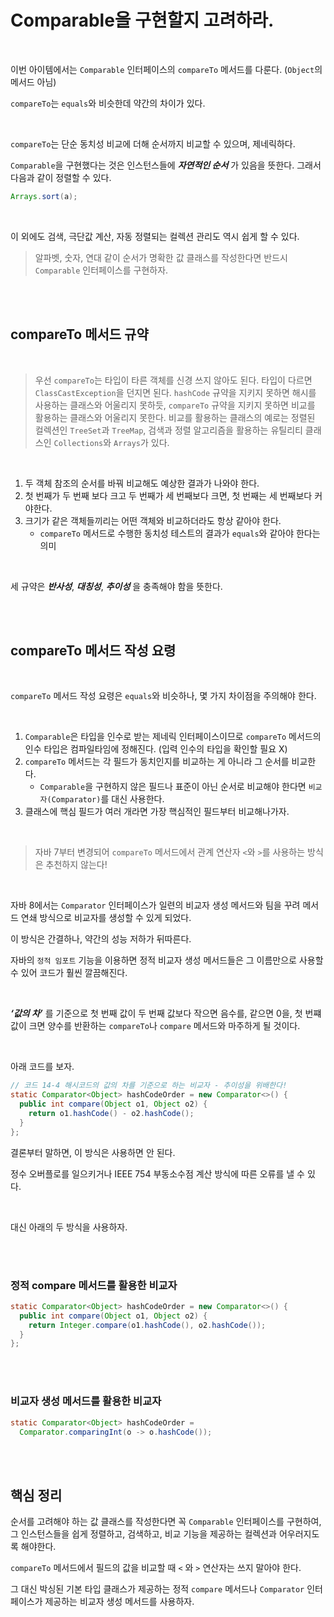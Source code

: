 # Comparable을 구현할지 고려하라.

</br>

이번 아이템에서는 `Comparable` 인터페이스의 `compareTo` 메서드를 다룬다. (`Object`의 메서드 아님)

`compareTo`는 `equals`와 비슷한데 약간의 차이가 있다.

</br>

`compareTo`는 단순 동치성 비교에 더해 순서까지 비교할 수 있으며, 제네릭하다.

`Comparable`을 구현했다는 것은 인스턴스들에 ***자연적인 순서*** 가 있음을 뜻한다. 그래서 다음과 같이 정렬할 수 있다.

```java
Arrays.sort(a);
```

</br>

이 외에도 검색, 극단값 계산, 자동 정렬되는 컬렉션 관리도 역시 쉽게 할 수 있다.

> 알파벳, 숫자, 연대 같이 순서가 명확한 값 클래스를 작성한다면 반드시 `Comparable` 인터페이스를 구현하자.

</br>

</br>
 

## compareTo 메서드 규약

</br>

> 우선 `compareTo`는 타입이 타른 객체를 신경 쓰지 않아도 된다. 타입이 다르면 `ClassCastException`을 던지면 된다.
> `hashCode` 규약을 지키지 못하면 해시를 사용하는 클래스와 어울리지 못하듯, `compareTo` 규약을 지키지 못하면 비교를 활용하는 클래스와 어울리지 못한다.
> 비교를 활용하는 클래스의 예로는 정렬된 컬렉션인 `TreeSet`과 `TreeMap`, 검색과 정렬 알고리즘을 활용하는 유틸리티 클래스인 `Collections`와 `Arrays`가 있다.

</br>
 
 1. 두 객체 참조의 순서를 바꿔 비교해도 예상한 결과가 나와야 한다.
 2. 첫 번째가 두 번째 보다 크고 두 번째가 세 번째보다 크면, 첫 번째는 세 번째보다 커야한다.
 3. 크기가 같은 객체들끼리는 어떤 객체와 비교하더라도 항상 같아야 한다.
    - `compareTo` 메서드로 수행한 동치성 테스트의 결과가 `equals`와 같아야 한다는 의미

</br>

세 규약은 ***반사성***, ***대칭성***, ***추이성*** 을 충족해야 함을 뜻한다.

</br>

</br>

## compareTo 메서드 작성 요령

</br>

`compareTo` 메서드 작성 요령은 `equals`와 비슷하나, 몇 가지 차이점을 주의해야 한다.

</br>

1. `Comparable`은 타입을 인수로 받는 제네릭 인터페이스이므로 `compareTo` 메서드의 인수 타입은 컴파일타임에 정해진다. (입력 인수의 타입을 확인할 필요 X)
2. `compareTo` 메서드는 각 필드가 동치인지를 비교하는 게 아니라 그 순서를 비교한다.
    - `Comparable`을 구현하지 않은 필드나 표준이 아닌 순서로 비교해야 한다면 `비교자(Comparator)`를 대신 사용한다.
3. 클래스에 핵심 필드가 여러 개라면 가장 핵심적인 필드부터 비교해나가자.

</br>

> 자바 7부터 변경되어 `compareTo` 메서드에서 관계 연산자 `<`와 `>`를 사용하는 방식은 추천하지 않는다!

</br>


자바 8에서는 `Comparator` 인터페이스가 일련의 비교자 생성 메서드와 팀을 꾸려 메서드 연쇄 방식으로 비교자를 생성할 수 있게 되었다.

이 방식은 간결하나, 약간의 성능 저하가 뒤따른다.

자바의 `정적 임포트` 기능을 이용하면 정적 비교자 생성 메서드들은 그 이름만으로 사용할 수 있어 코드가 훨씬 깔끔해진다.

</br>

***‘값의 차’*** 를 기준으로  첫 번째 값이 두 번째 값보다 작으면 음수를, 같으면 0을, 첫 번쨰 값이 크면 양수를 반환하는 `compareTo`나 `compare` 메서드와 마주하게 될 것이다.

</br>

아래 코드를 보자.

```java
// 코드 14-4 해시코드의 값의 차를 기준으로 하는 비교자 - 추이성을 위배한다!
static Comparator<Object> hashCodeOrder = new Comparator<>() {
  public int compare(Object o1, Object o2) {
    return o1.hashCode() - o2.hashCode();
  }
};
```

결론부터 말하면, 이 방식은 사용하면 안 된다.

정수 오버플로를 일으키거나 IEEE 754 부동소수점 계산 방식에 따른 오류를 낼 수 있다.

</br>

대신 아래의 두 방식을 사용하자.

</br>

</br>

### 정적 compare 메서드를 활용한 비교자

```java
static Comparator<Object> hashCodeOrder = new Comparator<>() {
  public int compare(Object o1, Object o2) {
    return Integer.compare(o1.hashCode(), o2.hashCode());
  }
};
```

</br>

</br>

### 비교자 생성 메서드를 활용한 비교자

```java
static Comparator<Object> hashCodeOrder = 
  Comparator.comparingInt(o -> o.hashCode());
```

</br>

</br>

## 핵심 정리

순서를 고려해야 하는 값 클래스를 작성한다면 꼭 `Comparable` 인터페이스를 구현하여, 그 인스턴스들을 쉽게 정렬하고, 검색하고, 비교 기능을 제공하는 컬렉션과 어우러지도록 해야한다.

`compareTo` 메서드에서 필드의 값을 비교할 때 `<` 와 `>` 연산자는 쓰지 말아야 한다.

그 대신 박싱된 기본 타입 클래스가 제공하는 정적 `compare` 메서드나 `Comparator` 인터페이스가 제공하는 비교자 생성 메서드를 사용하자.
